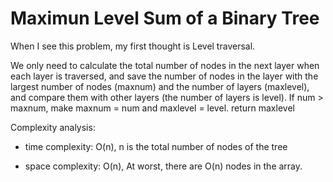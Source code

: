 # Maximun Level Sum of a Binary Tree

When I see this problem, my first thought is Level traversal.

We only need to calculate the total number of nodes in the next layer when each layer is traversed, and save the number of nodes in the layer with the largest number of nodes (maxnum) and the number of layers (maxlevel), and compare them with other layers (the number of layers is level). If num > maxnum, make maxnum = num and maxlevel = level.
return maxlevel


Complexity analysis:
- time complexity: O(n), n is  the total number of nodes of the tree

- space complexity: O(n), At worst, there are O(n) nodes in the array.

